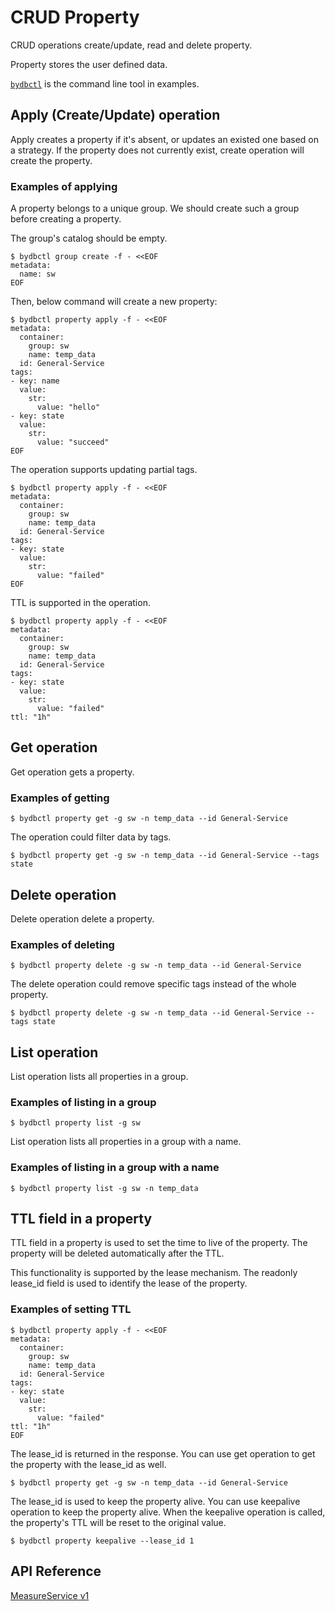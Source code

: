 # CRUD Property

CRUD operations create/update, read and delete property.

Property stores the user defined data.

[`bydbctl`](../../clients.md#command-line) is the command line tool in examples.

## Apply (Create/Update) operation

Apply creates a property if it's absent, or updates an existed one based on a strategy. If the property does not currently exist, create operation will create the property.

### Examples of applying

A property belongs to a unique group. We should create such a group before creating a property.

The group's catalog should be empty.

```shell
$ bydbctl group create -f - <<EOF
metadata:
  name: sw
EOF
```

Then, below command will create a new property:

```shell
$ bydbctl property apply -f - <<EOF
metadata:
  container:
    group: sw
    name: temp_data
  id: General-Service
tags:
- key: name
  value:
    str:
      value: "hello"
- key: state
  value:
    str:
      value: "succeed"
EOF
```

The operation supports updating partial tags.

```shell
$ bydbctl property apply -f - <<EOF
metadata:
  container:
    group: sw
    name: temp_data
  id: General-Service
tags:
- key: state
  value:
    str:
      value: "failed"
EOF
```

TTL is supported in the operation.

```shell
$ bydbctl property apply -f - <<EOF
metadata:
  container:
    group: sw
    name: temp_data
  id: General-Service
tags:
- key: state
  value:
    str:
      value: "failed"
ttl: "1h"
```

## Get operation

Get operation gets a property.

### Examples of getting

```shell
$ bydbctl property get -g sw -n temp_data --id General-Service
```

The operation could filter data by tags.

```shell
$ bydbctl property get -g sw -n temp_data --id General-Service --tags state
```

## Delete operation

Delete operation delete a property.

### Examples of deleting

```shell
$ bydbctl property delete -g sw -n temp_data --id General-Service
```

The delete operation could remove specific tags instead of the whole property.

```shell
$ bydbctl property delete -g sw -n temp_data --id General-Service --tags state
```

## List operation

List operation lists all properties in a group.

### Examples of listing in a group

```shell
$ bydbctl property list -g sw
```

List operation lists all properties in a group with a name.

### Examples of listing in a group with a name

```shell
$ bydbctl property list -g sw -n temp_data
```

## TTL field in a property

TTL field in a property is used to set the time to live of the property. The property will be deleted automatically after the TTL.

This functionality is supported by the lease mechanism. The readonly lease_id field is used to identify the lease of the property.

### Examples of setting TTL

```shell
$ bydbctl property apply -f - <<EOF
metadata:
  container:
    group: sw
    name: temp_data
  id: General-Service
tags:
- key: state
  value:
    str:
      value: "failed"
ttl: "1h"
EOF
```

The lease_id is returned in the response. 
You can use get operation to get the property with the lease_id as well.

```shell
$ bydbctl property get -g sw -n temp_data --id General-Service
```

The lease_id is used to keep the property alive. You can use keepalive operation to keep the property alive.
When the keepalive operation is called, the property's TTL will be reset to the original value.

```shell
$ bydbctl property keepalive --lease_id 1
```


## API Reference

[MeasureService v1](../../api-reference.md#PropertyService)
